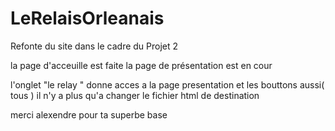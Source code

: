 # LeRelaisOrleanais
Refonte du site dans le cadre du Projet 2

la page d'acceuille est faite
la page de présentation est en cour

l'onglet "le relay " donne acces a la page presentation et les bouttons aussi( tous ) 
il n'y a plus qu'a changer le fichier html de destination

merci alexendre pour ta superbe base 
